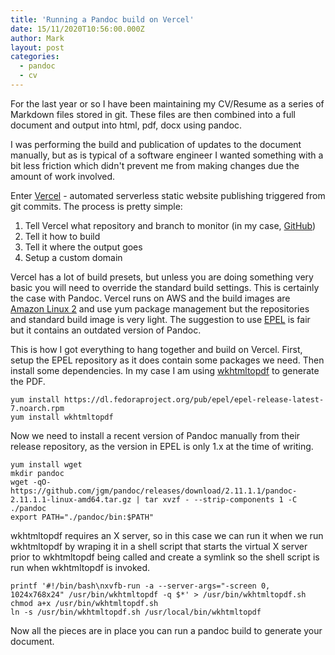 ```yaml
---
title: 'Running a Pandoc build on Vercel'
date: 15/11/2020T10:56:00.000Z
author: Mark
layout: post
categories:
  - pandoc
  - cv
---
```

For the last year or so I have been maintaining my CV/Resume as a series of Markdown files stored
in git. These files are then combined into a full document and output into html, pdf, docx using
pandoc. 

I was performing the build and publication of updates to the document manually, but as is typical
of a software engineer I wanted something with a bit less friction which didn't prevent me from
making changes due the amount of work involved.

Enter [Vercel] - automated serverless static website publishing triggered from git commits. The 
process is pretty simple:

   1. Tell Vercel what repository and branch to monitor (in my case, [GitHub])
   2. Tell it how to build
   3. Tell it where the output goes
   4. Setup a custom domain

Vercel has a lot of build presets, but unless you are doing something very basic you will need
to override the standard build settings. This is certainly the case with Pandoc. Vercel runs on
AWS and the build images are [Amazon Linux 2] and use yum package management but the repositories
and standard build image is very light. The suggestion to use [EPEL] is fair but it contains 
an outdated version of Pandoc.

This is how I got everything to hang together and build on Vercel. First, setup the EPEL repository
as it does contain some packages we need. Then install some dependencies. In my case I am using 
[wkhtmltopdf] to generate the PDF.


```
yum install https://dl.fedoraproject.org/pub/epel/epel-release-latest-7.noarch.rpm
yum install wkhtmltopdf
```

Now we need to install a recent version of Pandoc manually from their release repository, as the
version in EPEL is only 1.x at the time of writing.

```
yum install wget
mkdir pandoc
wget -qO- https://github.com/jgm/pandoc/releases/download/2.11.1.1/pandoc-2.11.1.1-linux-amd64.tar.gz | tar xvzf - --strip-components 1 -C ./pandoc
export PATH="./pandoc/bin:$PATH"
```

wkhtmltopdf requires an X server, so in this case we can run it when we run wkhtmltopdf by wraping
it in a shell script that starts the virtual X server prior to wkhtmltopdf being called and create 
a symlink so the shell script is run when wkhtmltopdf is invoked.

```
printf '#!/bin/bash\nxvfb-run -a --server-args="-screen 0, 1024x768x24" /usr/bin/wkhtmltopdf -q $*' > /usr/bin/wkhtmltopdf.sh
chmod a+x /usr/bin/wkhtmltopdf.sh
ln -s /usr/bin/wkhtmltopdf.sh /usr/local/bin/wkhtmltopdf
``` 

Now all the pieces are in place you can run a pandoc build to generate your document.

[Vercel]: https://vercel.com/dashboard
[GitHub]: https://github.com/
[Amazon Linux 2]: https://aws.amazon.com/amazon-linux-2/
[EPEL]: https://fedoraproject.org/wiki/EPEL
[wkhtmltopdf]: https://wkhtmltopdf.org/